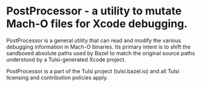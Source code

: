 # PostProcessor - a utility to mutate Mach-O files for Xcode debugging.

PostProcessor is a general utility that can read and modify the various
debugging information in Mach-O binaries. Its primary intent is to shift the
sandboxed absolute paths used by Bazel to match the original source paths
understood by a Tulsi-generated Xcode project.

PostProcessor is a part of the Tulsi project (tulsi.bazel.io) and all Tulsi
licensing and contribution policies apply.
